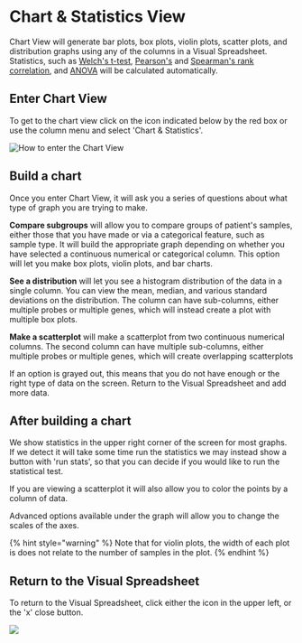 # Chart & Statistics View

Chart View will generate bar plots, box plots, violin plots, scatter plots, and distribution graphs using any of the columns in a Visual Spreadsheet. Statistics, such as [Welch's t-test,](https://en.wikipedia.org/wiki/Welch's_t-test) [Pearson's](https://en.wikipedia.org/wiki/Pearson_correlation_coefficient) and [Spearman's rank correlation](https://en.wikipedia.org/wiki/Spearman's_rank_correlation_coefficient), and [ANOVA](https://en.wikipedia.org/wiki/Analysis_of_variance) will be calculated automatically.

## Enter Chart View

To get to the chart view click on the icon indicated below by the red box or use the column menu and select 'Chart & Statistics'.

![How to enter the Chart View](../.gitbook/assets/picture1.png)

## Build a chart

Once you enter Chart View, it will ask you a series of questions about what type of graph you are trying to make.

**Compare subgroups** will allow you to compare groups of patient's samples, either those that you have made or via a categorical feature, such as sample type. It will build the appropriate graph depending on whether you have selected a continuous numerical or categorical column. This option will let you make box plots, violin plots, and bar charts.

**See a distribution** will let you see a histogram distribution of the data in a single column. You can view the mean, median, and various standard deviations on the distribution. The column can have sub-columns, either multiple probes or multiple genes, which will instead create a plot with multiple box plots.

**Make a scatterplot** will make a scatterplot from two continuous numerical columns. The second column can have multiple sub-columns, either multiple probes or multiple genes, which will create overlapping scatterplots

If an option is grayed out, this means that you do not have enough or the right type of data on the screen. Return to the Visual Spreadsheet and add more data.

## After building a chart

We show statistics in the upper right corner of the screen for most graphs. If we detect it will take some time run the statistics we may instead show a button with 'run stats', so that you can decide if you would like to run the statistical test.

If you are viewing a scatterplot it will also allow you to color the points by a column of data.

Advanced options available under the graph will allow you to change the scales of the axes.&#x20;

{% hint style="warning" %}
Note that for violin plots, the width of each plot is does not relate to the number of samples in the plot.
{% endhint %}

## Return to the Visual Spreadsheet

To return to the Visual Spreadsheet, click either the icon in the upper left, or the 'x' close button.

![](../.gitbook/assets/getbacktovsfromchart.png)

